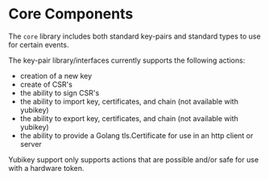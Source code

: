 Core Components
================

The `core` library includes both standard key-pairs and standard types to use for certain events.

The key-pair library/interfaces currently supports the following actions:

   - creation of a new key
   - create of CSR's
   - the ability to sign CSR's
   - the ability to import key, certificates, and chain (not available with yubikey)
   - the ability to export key, certificates, and chain (not available with yubikey)
   - the ability to provide a Golang tls.Certificate for use in an http client or server

Yubikey support only supports actions that are possible and/or safe for use with a hardware token.